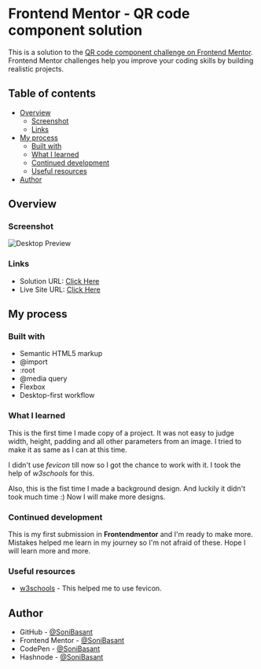 # Frontend Mentor - QR code component solution

This is a solution to the [QR code component challenge on Frontend Mentor](https://www.frontendmentor.io/challenges/qr-code-component-iux_sIO_H). Frontend Mentor challenges help you improve your coding skills by building realistic projects.

## Table of contents

- [Overview](#overview)
  - [Screenshot](#screenshot)
  - [Links](#links)
- [My process](#my-process)
  - [Built with](#built-with)
  - [What I learned](#what-i-learned)
  - [Continued development](#continued-development)
  - [Useful resources](#useful-resources)
- [Author](#author)

## Overview

### Screenshot

![Desktop Preview](https://sonibasant.github.io/Frontend-Mentor-Projects/A0.%20QR-code/images/Desktop-Preview.jpg)

### Links

- Solution URL: [Click Here](https://github.com/SoniBasant/Frontend-Mentor-Projects)
- Live Site URL: [Click Here](https://sonibasant.github.io/Frontend-Mentor-Projects/A0.%20QR-code/qrCode.html)

## My process

### Built with

- Semantic HTML5 markup
- @import
- :root
- @media query
- Flexbox
- Desktop-first workflow

### What I learned

This is the first time I made copy of a project. It was not easy to judge width, height, padding and all other parameters from an image. I tried to make it as same as I can at this time.

I didn't use _fevicon_ till now so I got the chance to work with it. I took the help of *w3schools* for this.

Also, this is the fist time I made a background design. And luckily it didn't took much time :) Now I will make more designs.

### Continued development

This is my first submission in **Frontendmentor** and I'm ready to make more. Mistakes helped me learn in my journey so I'm not afraid of these. Hope I will learn more and more.

### Useful resources

- [w3schools](https://www.w3schools.com) - This helped me to use fevicon.

## Author

- GitHub - [@SoniBasant](https://github.com/SoniBasant)
- Frontend Mentor - [@SoniBasant](https://www.frontendmentor.io/profile/SoniBasant)
- CodePen - [@SoniBasant](https://codepen.io/sonibasant)
- Hashnode - [@SoniBasant](https://sonibasant.hashnode.dev/)
